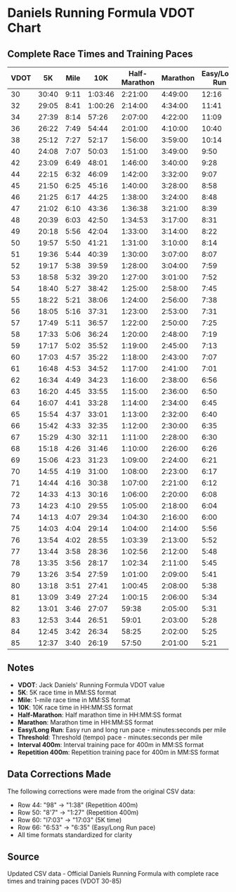 # Daniels Running Formula VDOT Chart

## Complete Race Times and Training Paces

| VDOT | 5K | Mile | 10K | Half-Marathon | Marathon | Easy/Long Run | Threshold | Interval 400m | Repetition 400m |
|------|----|----|----|---------------|----------|---------------|-----------|---------------|----------------|
| 30 | 30:40 | 9:11 | 1:03:46 | 2:21:00 | 4:49:00 | 12:16 | 10:18 | 2:22 | 2:16 |
| 32 | 29:05 | 8:41 | 1:00:26 | 2:14:00 | 4:34:00 | 11:41 | 9:47 | 2:14 | 2:08 |
| 34 | 27:39 | 8:14 | 57:26 | 2:07:00 | 4:22:00 | 11:09 | 9:20 | 2:08 | 2:02 |
| 36 | 26:22 | 7:49 | 54:44 | 2:01:00 | 4:10:00 | 10:40 | 8:55 | 2:02 | 1:55 |
| 38 | 25:12 | 7:27 | 52:17 | 1:56:00 | 3:59:00 | 10:14 | 8:33 | 1:56 | 1:50 |
| 40 | 24:08 | 7:07 | 50:03 | 1:51:00 | 3:49:00 | 9:50 | 8:12 | 1:52 | 1:46 |
| 42 | 23:09 | 6:49 | 48:01 | 1:46:00 | 3:40:00 | 9:28 | 7:52 | 1:48 | 1:42 |
| 44 | 22:15 | 6:32 | 46:09 | 1:42:00 | 3:32:00 | 9:07 | 7:33 | 1:44 | 1:38 |
| 45 | 21:50 | 6:25 | 45:16 | 1:40:00 | 3:28:00 | 8:58 | 7:25 | 1:42 | 1:36 |
| 46 | 21:25 | 6:17 | 44:25 | 1:38:00 | 3:24:00 | 8:48 | 7:17 | 1:40 | 1:34 |
| 47 | 21:02 | 6:10 | 43:36 | 1:36:38 | 3:21:00 | 8:39 | 7:10 | 1:38 | 1:32 |
| 48 | 20:39 | 6:03 | 42:50 | 1:34:53 | 3:17:00 | 8:31 | 7:02 | 1:36 | 1:30 |
| 49 | 20:18 | 5:56 | 42:04 | 1:33:00 | 3:14:00 | 8:22 | 6:55 | 1:35 | 1:29 |
| 50 | 19:57 | 5:50 | 41:21 | 1:31:00 | 3:10:00 | 8:14 | 6:51 | 1:33 | 1:27 |
| 51 | 19:36 | 5:44 | 40:39 | 1:30:00 | 3:07:00 | 8:07 | 6:44 | 1:32 | 1:26 |
| 52 | 19:17 | 5:38 | 39:59 | 1:28:00 | 3:04:00 | 7:59 | 6:38 | 1:31 | 1:25 |
| 53 | 18:58 | 5:32 | 39:20 | 1:27:00 | 3:01:00 | 7:52 | 6:32 | 1:30 | 1:24 |
| 54 | 18:40 | 5:27 | 38:42 | 1:25:00 | 2:58:00 | 7:45 | 6:26 | 1:28 | 1:22 |
| 55 | 18:22 | 5:21 | 38:06 | 1:24:00 | 2:56:00 | 7:38 | 6:20 | 1:27 | 1:21 |
| 56 | 18:05 | 5:16 | 37:31 | 1:23:00 | 2:53:00 | 7:31 | 6:15 | 1:26 | 1:20 |
| 57 | 17:49 | 5:11 | 36:57 | 1:22:00 | 2:50:00 | 7:25 | 6:09 | 1:25 | 1:19 |
| 58 | 17:33 | 5:06 | 36:24 | 1:20:00 | 2:48:00 | 7:19 | 6:04 | 1:23 | 1:17 |
| 59 | 17:17 | 5:02 | 35:52 | 1:19:00 | 2:45:00 | 7:13 | 5:59 | 1:22 | 1:16 |
| 60 | 17:03 | 4:57 | 35:22 | 1:18:00 | 2:43:00 | 7:07 | 5:54 | 1:21 | 1:15 |
| 61 | 16:48 | 4:53 | 34:52 | 1:17:00 | 2:41:00 | 7:01 | 5:50 | 1:20 | 1:14 |
| 62 | 16:34 | 4:49 | 34:23 | 1:16:00 | 2:38:00 | 6:56 | 5:45 | 1:19 | 1:13 |
| 63 | 16:20 | 4:45 | 33:55 | 1:15:00 | 2:36:00 | 6:50 | 5:41 | 1:18 | 1:12 |
| 64 | 16:07 | 4:41 | 33:28 | 1:14:00 | 2:34:00 | 6:45 | 5:36 | 1:17 | 1:11 |
| 65 | 15:54 | 4:37 | 33:01 | 1:13:00 | 2:32:00 | 6:40 | 5:32 | 1:16 | 1:10 |
| 66 | 15:42 | 4:33 | 32:35 | 1:12:00 | 2:30:00 | 6:35 | 5:28 | 1:15 | 1:09 |
| 67 | 15:29 | 4:30 | 32:11 | 1:11:00 | 2:28:00 | 6:30 | 5:24 | 1:14 | 1:08 |
| 68 | 15:18 | 4:26 | 31:46 | 1:10:00 | 2:26:00 | 6:26 | 5:20 | 1:13 | 1:07 |
| 69 | 15:06 | 4:23 | 31:23 | 1:09:00 | 2:24:00 | 6:21 | 5:16 | 1:12 | 1:06 |
| 70 | 14:55 | 4:19 | 31:00 | 1:08:00 | 2:23:00 | 6:17 | 5:13 | 1:11 | 1:05 |
| 71 | 14:44 | 4:16 | 30:38 | 1:07:00 | 2:21:00 | 6:12 | 5:09 | 1:10 | 1:04 |
| 72 | 14:33 | 4:13 | 30:16 | 1:06:00 | 2:20:00 | 6:08 | 5:05 | 1:09 | 1:03 |
| 73 | 14:23 | 4:10 | 29:55 | 1:05:00 | 2:18:00 | 6:04 | 5:02 | 1:09 | 1:02 |
| 74 | 14:13 | 4:07 | 29:34 | 1:04:30 | 2:16:00 | 6:00 | 4:59 | 1:08 | 1:02 |
| 75 | 14:03 | 4:04 | 29:14 | 1:04:00 | 2:14:00 | 5:56 | 4:56 | 1:07 | 1:01 |
| 76 | 13:54 | 4:02 | 28:55 | 1:03:39 | 2:13:00 | 5:52 | 4:52 | 1:06 | 1:00 |
| 77 | 13:44 | 3:58 | 28:36 | 1:02:56 | 2:12:00 | 5:48 | 4:49 | 1:05 | 0:59 |
| 78 | 13:35 | 3:56 | 28:17 | 1:02:34 | 2:11:00 | 5:45 | 4:46 | 1:05 | 0:59 |
| 79 | 13:26 | 3:54 | 27:59 | 1:01:00 | 2:09:00 | 5:41 | 4:43 | 1:04 | 0:58 |
| 80 | 13:18 | 3:51 | 27:41 | 1:00:45 | 2:08:00 | 5:38 | 4:41 | 1:04 | 0:58 |
| 81 | 13:09 | 3:49 | 27:24 | 1:00:15 | 2:06:00 | 5:34 | 4:38 | 1:03 | 0:57 |
| 82 | 13:01 | 3:46 | 27:07 | 59:38 | 2:05:00 | 5:31 | 4:35 | 1:02 | 0:56 |
| 83 | 12:53 | 3:44 | 26:51 | 59:01 | 2:03:00 | 5:28 | 4:32 | 1:02 | 0:56 |
| 84 | 12:45 | 3:42 | 26:34 | 58:25 | 2:02:00 | 5:25 | 4:30 | 1:01 | 0:55 |
| 85 | 12:37 | 3:40 | 26:19 | 57:50 | 2:01:00 | 5:21 | 4:27 | 1:01 | 0:55 |

## Notes

- **VDOT**: Jack Daniels' Running Formula VDOT value
- **5K**: 5K race time in MM:SS format
- **Mile**: 1-mile race time in MM:SS format
- **10K**: 10K race time in HH:MM:SS format
- **Half-Marathon**: Half marathon time in HH:MM:SS format
- **Marathon**: Marathon time in HH:MM:SS format
- **Easy/Long Run**: Easy run and long run pace - minutes:seconds per mile
- **Threshold**: Threshold (tempo) pace - minutes:seconds per mile
- **Interval 400m**: Interval training pace for 400m in MM:SS format
- **Repetition 400m**: Repetition training pace for 400m in MM:SS format

## Data Corrections Made

The following corrections were made from the original CSV data:
- Row 44: "98" → "1:38" (Repetition 400m)
- Row 50: "8'7" → "1:27" (Repetition 400m)
- Row 60: "l7:03" → "17:03" (5K time)
- Row 66: "6:53" → "6:35" (Easy/Long Run pace)
- All time formats standardized for clarity

## Source
Updated CSV data - Official Daniels Running Formula with complete race times and training paces (VDOT 30-85)